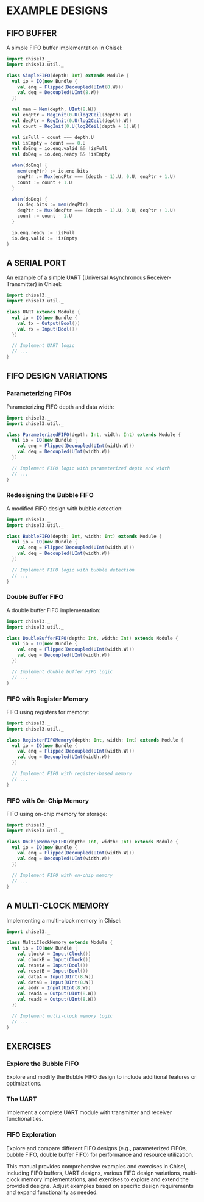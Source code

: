 # EXAMPLE DESIGNS

## FIFO BUFFER

A simple FIFO buffer implementation in Chisel:

```scala
import chisel3._
import chisel3.util._

class SimpleFIFO(depth: Int) extends Module {
  val io = IO(new Bundle {
    val enq = Flipped(Decoupled(UInt(8.W)))
    val deq = Decoupled(UInt(8.W))
  })

  val mem = Mem(depth, UInt(8.W))
  val enqPtr = RegInit(0.U(log2Ceil(depth).W))
  val deqPtr = RegInit(0.U(log2Ceil(depth).W))
  val count = RegInit(0.U(log2Ceil(depth + 1).W))

  val isFull = count === depth.U
  val isEmpty = count === 0.U
  val doEnq = io.enq.valid && !isFull
  val doDeq = io.deq.ready && !isEmpty

  when(doEnq) {
    mem(enqPtr) := io.enq.bits
    enqPtr := Mux(enqPtr === (depth - 1).U, 0.U, enqPtr + 1.U)
    count := count + 1.U
  }

  when(doDeq) {
    io.deq.bits := mem(deqPtr)
    deqPtr := Mux(deqPtr === (depth - 1).U, 0.U, deqPtr + 1.U)
    count := count - 1.U
  }

  io.enq.ready := !isFull
  io.deq.valid := !isEmpty
}
```

## A SERIAL PORT

An example of a simple UART (Universal Asynchronous Receiver-Transmitter) in Chisel:

```scala
import chisel3._
import chisel3.util._

class UART extends Module {
  val io = IO(new Bundle {
    val tx = Output(Bool())
    val rx = Input(Bool())
  })

  // Implement UART logic
  // ...
}
```

## FIFO DESIGN VARIATIONS

### Parameterizing FIFOs

Parameterizing FIFO depth and data width:

```scala
import chisel3._
import chisel3.util._

class ParameterizedFIFO(depth: Int, width: Int) extends Module {
  val io = IO(new Bundle {
    val enq = Flipped(Decoupled(UInt(width.W)))
    val deq = Decoupled(UInt(width.W))
  })

  // Implement FIFO logic with parameterized depth and width
  // ...
}
```

### Redesigning the Bubble FIFO

A modified FIFO design with bubble detection:

```scala
import chisel3._
import chisel3.util._

class BubbleFIFO(depth: Int, width: Int) extends Module {
  val io = IO(new Bundle {
    val enq = Flipped(Decoupled(UInt(width.W)))
    val deq = Decoupled(UInt(width.W))
  })

  // Implement FIFO logic with bubble detection
  // ...
}
```

### Double Buffer FIFO

A double buffer FIFO implementation:

```scala
import chisel3._
import chisel3.util._

class DoubleBufferFIFO(depth: Int, width: Int) extends Module {
  val io = IO(new Bundle {
    val enq = Flipped(Decoupled(UInt(width.W)))
    val deq = Decoupled(UInt(width.W))
  })

  // Implement double buffer FIFO logic
  // ...
}
```

### FIFO with Register Memory

FIFO using registers for memory:

```scala
import chisel3._
import chisel3.util._

class RegisterFIFOMemory(depth: Int, width: Int) extends Module {
  val io = IO(new Bundle {
    val enq = Flipped(Decoupled(UInt(width.W)))
    val deq = Decoupled(UInt(width.W))
  })

  // Implement FIFO with register-based memory
  // ...
}
```

### FIFO with On-Chip Memory

FIFO using on-chip memory for storage:

```scala
import chisel3._
import chisel3.util._

class OnChipMemoryFIFO(depth: Int, width: Int) extends Module {
  val io = IO(new Bundle {
    val enq = Flipped(Decoupled(UInt(width.W)))
    val deq = Decoupled(UInt(width.W))
  })

  // Implement FIFO with on-chip memory
  // ...
}
```

## A MULTI-CLOCK MEMORY

Implementing a multi-clock memory in Chisel:

```scala
import chisel3._

class MultiClockMemory extends Module {
  val io = IO(new Bundle {
    val clockA = Input(Clock())
    val clockB = Input(Clock())
    val resetA = Input(Bool())
    val resetB = Input(Bool())
    val dataA = Input(UInt(8.W))
    val dataB = Input(UInt(8.W))
    val addr = Input(UInt(8.W))
    val readA = Output(UInt(8.W))
    val readB = Output(UInt(8.W))
  })

  // Implement multi-clock memory logic
  // ...
}
```

## EXERCISES

### Explore the Bubble FIFO

Explore and modify the Bubble FIFO design to include additional features or optimizations.

### The UART

Implement a complete UART module with transmitter and receiver functionalities.

### FIFO Exploration

Explore and compare different FIFO designs (e.g., parameterized FIFOs, bubble FIFO, double buffer FIFO) for performance and resource utilization.

This manual provides comprehensive examples and exercises in Chisel, including FIFO buffers, UART designs, various FIFO design variations, multi-clock memory implementations, and exercises to explore and extend the provided designs. Adjust examples based on specific design requirements and expand functionality as needed.
